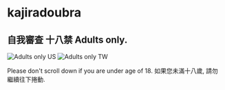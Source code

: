 # kajiradoubra
## 自我審查 十八禁 Adults only.
![Adults only US](http://upload.wikimedia.org/wikipedia/commons/b/be/ESRB_2013_Adults_Only.png)
![Adults only TW](http://upload.wikimedia.org/wikipedia/commons/d/d5/GSRR_R_logo.svg)

Please don't scroll down if you are under age of 18.
如果您未滿十八歲, 請勿繼續往下捲動.
